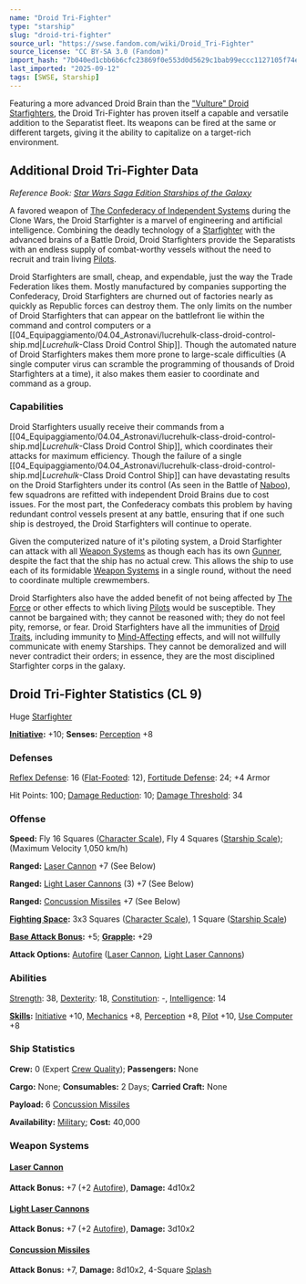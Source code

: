 ```yaml
---
name: "Droid Tri-Fighter"
type: "starship"
slug: "droid-tri-fighter"
source_url: "https://swse.fandom.com/wiki/Droid_Tri-Fighter"
source_license: "CC BY-SA 3.0 (Fandom)"
import_hash: "7b040ed1cbb6b6cfc23869f0e553d0d5629c1bab99eccc1127105f74e05fe2c7"
last_imported: "2025-09-12"
tags: [SWSE, Starship]
---
```

Featuring a more advanced Droid Brain than the ["Vulture" Droid Starfighters](https://swse.fandom.com/wiki/"Vulture"_Droid_Starfighters), the Droid Tri-Fighter has proven itself a capable and versatile addition to the Separatist fleet. Its weapons can be fired at the same or different targets, giving it the ability to capitalize on a target-rich environment.

## Additional Droid Tri-Fighter Data
*Reference Book: [Star Wars Saga Edition Starships of the Galaxy](https://swse.fandom.com/wiki/Star_Wars_Saga_Edition_Starships_of_the_Galaxy)*

A favored weapon of [The Confederacy of Independent Systems](https://swse.fandom.com/wiki/The_Confederacy_of_Independent_Systems) during the Clone Wars, the Droid Starfighter is a marvel of engineering and artificial intelligence. Combining the deadly technology of a [Starfighter](https://swse.fandom.com/wiki/Starfighter) with the advanced brains of a Battle Droid, Droid Starfighters provide the Separatists with an endless supply of combat-worthy vessels without the need to recruit and train living [Pilots](https://swse.fandom.com/wiki/Pilots).

Droid Starfighters are small, cheap, and expendable, just the way the Trade Federation likes them. Mostly manufactured by companies supporting the Confederacy, Droid Starfighters are churned out of factories nearly as quickly as Republic forces can destroy them. The only limits on the number of Droid Starfighters that can appear on the battlefront lie within the command and control computers or a [[04_Equipaggiamento/04.04_Astronavi/lucrehulk-class-droid-control-ship.md|*Lucrehulk*-Class Droid Control Ship]]. Though the automated nature of Droid Starfighters makes them more prone to large-scale difficulties (A single computer virus can scramble the programming of thousands of Droid Starfighters at a time), it also makes them easier to coordinate and command as a group.

### Capabilities
Droid Starfighters usually receive their commands from a [[04_Equipaggiamento/04.04_Astronavi/lucrehulk-class-droid-control-ship.md|*Lucrehulk*-Class Droid Control Ship]], which coordinates their attacks for maximum efficiency. Though the failure of a single [[04_Equipaggiamento/04.04_Astronavi/lucrehulk-class-droid-control-ship.md|*Lucrehulk*-Class Droid Control Ship]] can have devastating results on the Droid Starfighters under its control (As seen in the Battle of [Naboo](https://swse.fandom.com/wiki/Naboo)), few squadrons are refitted with independent Droid Brains due to cost issues. For the most part, the Confederacy combats this problem by having redundant control vessels present at any battle, ensuring that if one such ship is destroyed, the Droid Starfighters will continue to operate.

Given the computerized nature of it's piloting system, a Droid Starfighter can attack with all [Weapon Systems](https://swse.fandom.com/wiki/Weapon_Systems) as though each has its own [Gunner](https://swse.fandom.com/wiki/Gunner), despite the fact that the ship has no actual crew. This allows the ship to use each of its formidable [Weapon Systems](https://swse.fandom.com/wiki/Weapon_Systems) in a single round, without the need to coordinate multiple crewmembers.

Droid Starfighters also have the added benefit of not being affected by [The Force](https://swse.fandom.com/wiki/The_Force) or other effects to which living [Pilots](https://swse.fandom.com/wiki/Pilots) would be susceptible. They cannot be bargained with; they cannot be reasoned with; they do not feel pity, remorse, or fear. Droid Starfighters have all the immunities of [Droid Traits](https://swse.fandom.com/wiki/Droid_Traits), including immunity to [Mind-Affecting](https://swse.fandom.com/wiki/Mind-Affecting) effects, and will not willfully communicate with enemy Starships. They cannot be demoralized and will never contradict their orders; in essence, they are the most disciplined Starfighter corps in the galaxy.

## Droid Tri-Fighter Statistics (CL 9)
Huge [Starfighter](https://swse.fandom.com/wiki/Starfighter)

**[Initiative](https://swse.fandom.com/wiki/Initiative):** +10; **Senses:** [Perception](https://swse.fandom.com/wiki/Perception) +8
### Defenses
[Reflex Defense](https://swse.fandom.com/wiki/Reflex_Defense_(Vehicles)): 16 ([Flat-Footed](https://swse.fandom.com/wiki/Flat-Footed): 12), [Fortitude Defense](https://swse.fandom.com/wiki/Fortitude_Defense_(Vehicles)): 24; +4 Armor

Hit Points: 100; [Damage Reduction](https://swse.fandom.com/wiki/Damage_Reduction): 10; [Damage Threshold](https://swse.fandom.com/wiki/Damage_Threshold_(Vehicles)): 34
### Offense
**Speed:** Fly 16 Squares ([Character Scale](https://swse.fandom.com/wiki/Character_Scale)), Fly 4 Squares ([Starship Scale](https://swse.fandom.com/wiki/Starship_Scale)); (Maximum Velocity 1,050 km/h)

**Ranged:** [Laser Cannon](https://swse.fandom.com/wiki/Laser_Cannon) +7 (See Below)

**Ranged:** [Light Laser Cannons](https://swse.fandom.com/wiki/Light_Laser_Cannons) (3) +7 (See Below)

**Ranged:** [Concussion Missiles](https://swse.fandom.com/wiki/Concussion_Missiles) +7 (See Below)

**[Fighting Space](https://swse.fandom.com/wiki/Fighting_Space):** 3x3 Squares ([Character Scale](https://swse.fandom.com/wiki/Character_Scale)), 1 Square ([Starship Scale](https://swse.fandom.com/wiki/Starship_Scale))

**[Base Attack Bonus](https://swse.fandom.com/wiki/Base_Attack_Bonus):** +5; **[Grapple](https://swse.fandom.com/wiki/Grapple):** +29

**Attack Options:** [Autofire](https://swse.fandom.com/wiki/Autofire_(Vehicle_Combat)) ([Laser Cannon](https://swse.fandom.com/wiki/Laser_Cannon), [Light Laser Cannons](https://swse.fandom.com/wiki/Light_Laser_Cannon))
### Abilities
[Strength](https://swse.fandom.com/wiki/Strength): 38, [Dexterity](https://swse.fandom.com/wiki/Dexterity): 18, [Constitution](https://swse.fandom.com/wiki/Constitution): -, [Intelligence](https://swse.fandom.com/wiki/Intelligence): 14

**[Skills](https://swse.fandom.com/wiki/Skills):** [Initiative](https://swse.fandom.com/wiki/Initiative) +10, [Mechanics](https://swse.fandom.com/wiki/Mechanics) +8, [Perception](https://swse.fandom.com/wiki/Perception) +8, [Pilot](https://swse.fandom.com/wiki/Pilot) +10, [Use Computer](https://swse.fandom.com/wiki/Use_Computer) +8
### Ship Statistics
**Crew:** 0 (Expert [Crew Quality](https://swse.fandom.com/wiki/Crew_Quality)); **Passengers:** None

**Cargo:** None; **Consumables:** 2 Days; **Carried Craft:** None

**Payload:** 6 [Concussion Missiles](https://swse.fandom.com/wiki/Concussion_Missiles)

**Availability:** [Military](https://swse.fandom.com/wiki/Military); **Cost:** 40,000
### Weapon Systems
#### **[Laser Cannon](https://swse.fandom.com/wiki/Laser_Cannon)**
**Attack Bonus:** +7 (+2 [Autofire](https://swse.fandom.com/wiki/Autofire_(Vehicle_Combat))), **Damage:** 4d10x2

#### **[Light Laser Cannons](https://swse.fandom.com/wiki/Light_Laser_Cannons)**
**Attack Bonus:** +7 (+2 [Autofire](https://swse.fandom.com/wiki/Autofire_(Vehicle_Combat))), **Damage:** 3d10x2

#### **[Concussion Missiles](https://swse.fandom.com/wiki/Concussion_Missiles)**
**Attack Bonus:** +7, **Damage:** 8d10x2, 4-Square [Splash](https://swse.fandom.com/wiki/Splash)